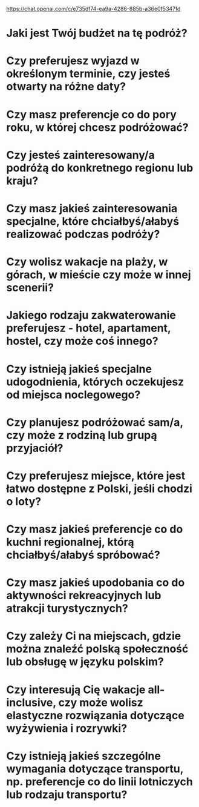 https://chat.openai.com/c/e735df74-ea9a-4286-885b-a36e0f5347fd

# Jaki jest Twój budżet na tę podróż?
# Czy preferujesz wyjazd w określonym terminie, czy jesteś otwarty na różne daty?
# Czy masz preferencje co do pory roku, w której chcesz podróżować?
# Czy jesteś zainteresowany/a podróżą do konkretnego regionu lub kraju?
# Czy masz jakieś zainteresowania specjalne, które chciałbyś/ałabyś realizować podczas podróży?
# Czy wolisz wakacje na plaży, w górach, w mieście czy może w innej scenerii?
# Jakiego rodzaju zakwaterowanie preferujesz - hotel, apartament, hostel, czy może coś innego?
# Czy istnieją jakieś specjalne udogodnienia, których oczekujesz od miejsca noclegowego?
# Czy planujesz podróżować sam/a, czy może z rodziną lub grupą przyjaciół?
# Czy preferujesz miejsce, które jest łatwo dostępne z Polski, jeśli chodzi o loty?
# Czy masz jakieś preferencje co do kuchni regionalnej, którą chciałbyś/ałabyś spróbować?
# Czy masz jakieś upodobania co do aktywności rekreacyjnych lub atrakcji turystycznych?
# Czy zależy Ci na miejscach, gdzie można znaleźć polską społeczność lub obsługę w języku polskim?
# Czy interesują Cię wakacje all-inclusive, czy może wolisz elastyczne rozwiązania dotyczące wyżywienia i rozrywki?
# Czy istnieją jakieś szczególne wymagania dotyczące transportu, np. preferencje co do linii lotniczych lub rodzaju transportu?
